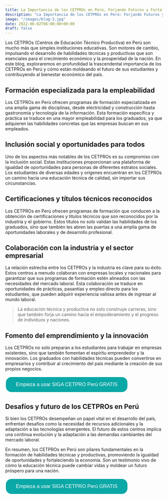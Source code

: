 ```yaml
---
title: La Importancia de los CETPROs en Perú, Forjando Futuros y Fortaleciendo la Economía
description: "La Importancia de los CETPROs en Perú: Forjando Futuros y Fortaleciendo la Economía."
image: "/images/blog-3.jpg"
date: 2022-06-02T06:00:00+00:00
draft: false
---
```

Los CETPROs (Centros de Educación Técnico Productiva) en Perú son mucho más que simples instituciones educativas. Son motores de cambio, impulsando el desarrollo de habilidades técnicas y productivas que son esenciales para el crecimiento económico y la prosperidad de la nación. En este blog, exploraremos en profundidad la trascendental importancia de los CETPROs en Perú y cómo están moldeando el futuro de sus estudiantes y contribuyendo al bienestar económico del país.

## Formación especializada para la empleabilidad

Los CETPROs en Perú ofrecen programas de formación especializada en una amplia gama de disciplinas, desde electricidad y construcción hasta gastronomía y tecnología de la información. Esta formación específica y práctica se traduce en una mayor empleabilidad para los graduados, ya que adquieren las habilidades concretas que las empresas buscan en sus empleados.

## Inclusión social y oportunidades para todos

Uno de los aspectos más notables de los CETPROs es su compromiso con la inclusión social. Estas instituciones proporcionan una plataforma de igualdad de oportunidades para personas de diferentes estratos sociales. Los estudiantes de diversas edades y orígenes encuentran en los CETPROs un camino hacia una educación técnica de calidad, sin importar sus circunstancias.

## Certificaciones y títulos técnicos reconocidos

Los CETPROs en Perú ofrecen programas de formación que conducen a la obtención de certificaciones y títulos técnicos que son reconocidos por la industria y el gobierno. Estos títulos no solo validan las habilidades de los graduados, sino que también les abren las puertas a una amplia gama de oportunidades laborales y de desarrollo profesional.

## Colaboración con la industria y el sector empresarial

La relación estrecha entre los CETPROs y la industria es clave para su éxito. Estos centros a menudo colaboran con empresas locales y nacionales para garantizar que sus programas de formación estén alineados con las necesidades del mercado laboral. Esta colaboración se traduce en oportunidades de prácticas, pasantías y empleo directo para los estudiantes, que pueden adquirir experiencia valiosa antes de ingresar al mundo laboral.

> La educación técnica y productiva no solo construye carreras, sino que también forja un camino hacia el empoderamiento y el progreso de individuos y naciones.

## Fomento del emprendimiento y la innovación

Los CETPROs no solo preparan a los estudiantes para trabajar en empresas existentes, sino que también fomentan el espíritu emprendedor y la innovación. Los graduados con habilidades técnicas pueden convertirse en empresarios y contribuir al crecimiento del país mediante la creación de sus propios negocios.

<button onclick="window.location.href='https://www.sigacetproperu.com/'" style="background-color: #0AA8A7; border: none; color: white; text-align: center; text-decoration: none; display: inline-block; font-size: 16px; margin: 4px 2px; cursor: pointer; padding: 15px 32px; border-radius: 18px;">Empieza a usar SIGA CETPRO Perú GRATIS</button>

## Desafíos y futuro de los CETPROs en Perú

Si bien los CETPROs desempeñan un papel vital en el desarrollo del país, enfrentan desafíos como la necesidad de recursos adicionales y la adaptación a las tecnologías emergentes. El futuro de estos centros implica una continua evolución y la adaptación a las demandas cambiantes del mercado laboral.

En resumen, los CETPROs en Perú son pilares fundamentales en la formación de habilidades técnicas y productivas, promoviendo la igualdad de oportunidades y fortaleciendo la economía. Son un testimonio vivo de cómo la educación técnica puede cambiar vidas y moldear un futuro próspero para una nación.



<button onclick="window.location.href='https://www.sigacetproperu.com/'" style="background-color: #0AA8A7; border: none; color: white; text-align: center; text-decoration: none; display: inline-block; font-size: 16px; margin: 4px 2px; cursor: pointer; padding: 15px 32px; border-radius: 18px;">Empieza a usar SIGA CETPRO Perú GRATIS</button>